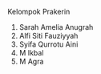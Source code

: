 Kelompok Prakerin
1. Sarah Amelia Anugrah
2. Alfi Siti Fauziyyah
3. Syifa Qurrotu Aini
4. M Ikbal
5. M Agra
